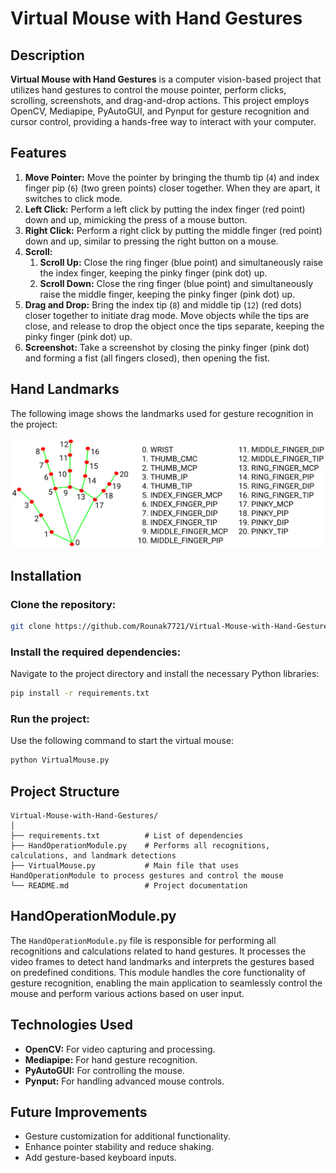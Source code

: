 # Virtual Mouse with Hand Gestures

## Description
**Virtual Mouse with Hand Gestures** is a computer vision-based project that utilizes hand gestures to control the mouse pointer, perform clicks, scrolling, screenshots, and drag-and-drop actions. This project employs OpenCV, Mediapipe, PyAutoGUI, and Pynput for gesture recognition and cursor control, providing a hands-free way to interact with your computer.

## Features
1. **Move Pointer:** Move the pointer by bringing the thumb tip (`4`) and index finger pip (`6`) (two green points) closer together. When they are apart, it switches to click mode.
2. **Left Click:** Perform a left click by putting the index finger (red point) down and up, mimicking the press of a mouse button.
3. **Right Click:** Perform a right click by putting the middle finger (red point) down and up, similar to pressing the right button on a mouse.
4. **Scroll:**
   1. **Scroll Up:** Close the ring finger (blue point) and simultaneously raise the index finger, keeping the pinky finger (pink dot) up.
   2. **Scroll Down:** Close the ring finger (blue point) and simultaneously raise the middle finger, keeping the pinky finger (pink dot) up.
5. **Drag and Drop:** Bring the index tip (`8`) and middle tip (`12`) (red dots) closer together to initiate drag mode. Move objects while the tips are close, and release to drop the object once the tips separate, keeping the pinky finger (pink dot) up.
6. **Screenshot:** Take a screenshot by closing the pinky finger (pink dot) and forming a fist (all fingers closed), then opening the fist.

## Hand Landmarks
The following image shows the landmarks used for gesture recognition in the project:

![Hand Landmarks](hand_landmarks.png)

## Installation
### Clone the repository:
```bash
git clone https://github.com/Rounak7721/Virtual-Mouse-with-Hand-Gestures.git
```

### Install the required dependencies: 
Navigate to the project directory and install the necessary Python libraries:
```bash
pip install -r requirements.txt
```

### Run the project: 
Use the following command to start the virtual mouse:
```bash
python VirtualMouse.py
```

## Project Structure
```
Virtual-Mouse-with-Hand-Gestures/
│
├── requirements.txt          # List of dependencies
├── HandOperationModule.py    # Performs all recognitions, calculations, and landmark detections
├── VirtualMouse.py           # Main file that uses HandOperationModule to process gestures and control the mouse
└── README.md                 # Project documentation
```

## HandOperationModule.py
The `HandOperationModule.py` file is responsible for performing all recognitions and calculations related to hand gestures. It processes the video frames to detect hand landmarks and interprets the gestures based on predefined conditions. This module handles the core functionality of gesture recognition, enabling the main application to seamlessly control the mouse and perform various actions based on user input.

## Technologies Used
- **OpenCV:** For video capturing and processing.
- **Mediapipe:** For hand gesture recognition.
- **PyAutoGUI:** For controlling the mouse.
- **Pynput:** For handling advanced mouse controls.

## Future Improvements
- Gesture customization for additional functionality.
- Enhance pointer stability and reduce shaking.
- Add gesture-based keyboard inputs.
